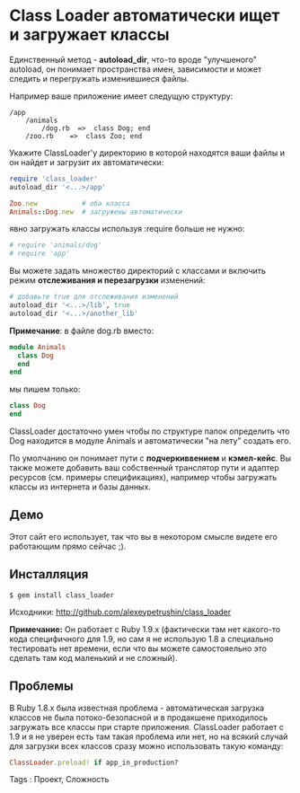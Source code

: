 # Class Loader автоматически ищет и загружает классы

Единственный метод - **autoload_dir**, что-то вроде "улучшеного" autoload, он понимает пространства имен, зависимости и может следить и перегружать изменившиеся файлы.

Например ваше приложение имеет следущую структуру:

```
/app
	/animals
		/dog.rb  =>  class Dog; end
	/zoo.rb    =>  class Zoo; end
```

Укажите ClassLoader'у директорию в которой находятся ваши файлы и он найдет и загрузит их автоматически:


``` ruby
require 'class_loader'
autoload_dir '<...>/app'

Zoo.new           # оба класса
Animals::Dog.new  # загружены автоматически
```

явно загружать классы используя :require больше не нужно:

``` ruby
# require 'animals/dog'
# require 'app'
```

Вы можете задать множество директорий с классами и включить режим **отслеживания и перезагрузки** изменений:

``` ruby
# добавьте true для отслеживания изменений
autoload_dir '<...>/lib', true
autoload_dir '<...>/another_lib'
```
**Примечание**: в файле dog.rb вместо:

``` ruby
module Animals
  class Dog
  end
end
```

мы пишем только:

``` ruby
class Dog
end
```

ClassLoader достаточно умен чтобы по структуре папок определить что Dog находится в модуле Animals и автоматически "на лету" создать его.

По умолчанию он понимает пути с **подчеркиввением** и **кэмел-кейс**. Вы также можете добавить ваш собственный транслятор пути и адаптер ресурсов (см. примеры спецификациях), например чтобы загружать классы из интернета и базы данных.

## Демо

Этот сайт его использует, так что вы в некотором смысле видете его работающим прямо сейчас ;).

## Инсталляция

```
$ gem install class_loader
```

Исходники: http://github.com/alexeypetrushin/class_loader

**Примечание:** Он работает с Ruby 1.9.x (фактически там нет какого-то кода специфичного для 1.9, но сам я не использую 1.8 а специально тестировать нет времени, если что вы можете самостояельно это сделать там код маленький и не сложный).

## Проблемы

В Ruby 1.8.x была известная проблема - автоматическая загрузка классов не была потоко-безопасной и в продакшене приходилось загружать все классы при старте приложения. ClassLoader работает с 1.9 и я не уверен есть там такая проблема или нет, но на всякий случай для загрузки всех классов сразу можно использовать такую команду:

``` ruby
ClassLoader.preload! if app_in_production?
```

Tags : Проект, Сложность